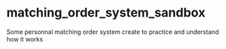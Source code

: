 # matching_order_system_sandbox
 Some personnal matching order system create to practice and understand how it works

